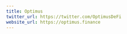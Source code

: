 ```yaml
---
title: Optimus
twitter_url: https://twitter.com/OptimusDeFi
website_url: https://optimus.finance
---
```


